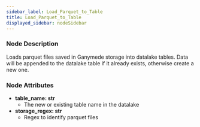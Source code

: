 ```yaml
---
sidebar_label: Load_Parquet_to_Table
title: Load_Parquet_to_Table
displayed_sidebar: nodeSidebar
---
```


### Node Description
Loads parquet files saved in Ganymede storage into datalake tables. Data will be appended to the
datalake table if it already exists, otherwise create a new one.


### Node Attributes
- **table_name: str**
  - The new or existing table name in the datalake
- **storage_regex: str**
  - Regex to identify parquet files